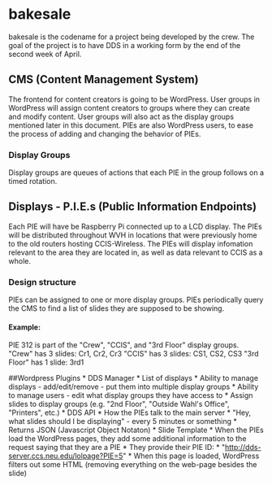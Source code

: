 # bakesale
bakesale is the codename for a project being developed by the crew.
The goal of the project is to have DDS in a working form by the end of the second week of April.

## CMS (Content Management System)
The frontend for content creators is going to be WordPress. User groups in WordPress will assign content creators to groups where they can create and modify content. User groups will also act as the display groups mentioned later in this document. PIEs are also WordPress users, to ease the process of adding and changing the behavior of PIEs.

### Display Groups
Display groups are queues of actions that each PIE in the group follows on a timed rotation.

## Displays - P.I.E.s (Public Information Endpoints)
Each PIE will have be Raspberry Pi connected up to a LCD display. The PIEs will be distributed throughout WVH in locations that were previously home to the old routers hosting CCIS-Wireless. The PIEs will display infomation relevant to the area they are located in, as well as data relevant to CCIS as a whole.

### Design structure
PIEs can be assigned to one or more display groups. PIEs periodically query the CMS to find a list of slides they are supposed to be showing.

#### Example:
PIE 312 is part of the "Crew", "CCIS", and "3rd Floor" display groups.
"Crew" has 3 slides: Cr1, Cr2, Cr3
"CCIS" has 3 slides: CS1, CS2, CS3
"3rd Floor" has 1 slide: 3rd1



##Wordpress Plugins
	* DDS Manager
		* List of displays
		* Ability to manage displays - add/edit/remove - put them into multiple display groups
		* Ability to manage users - edit what display groups they have access to
		* Assign slides to display groups (e.g. "2nd Floor", "Outside Wahl's Office", "Printers", etc.)
	* DDS API
		* How the PIEs talk to the main server
		* "Hey, what slides should I be displaying" - every 5 minutes or something
		* Returns JSON (Javascript Object Notaton)
	* Slide Template
		* When the PIEs load the WordPress pages, they add some additional information to the request saying that they are a PIE
		* They provide their PIE ID:
		* "http://dds-server.ccs.neu.edu/lolpage?PIE=5"
		* When this page is loaded, WordPress filters out some HTML (removing everything on the web-page besides the slide)